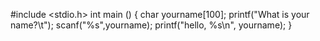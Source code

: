 #include <stdio.h> 
int main ()
{
char yourname[100]; 
printf("What is your name?\t"); 
scanf("%s",yourname);
printf("hello, %s\n", yourname); }
